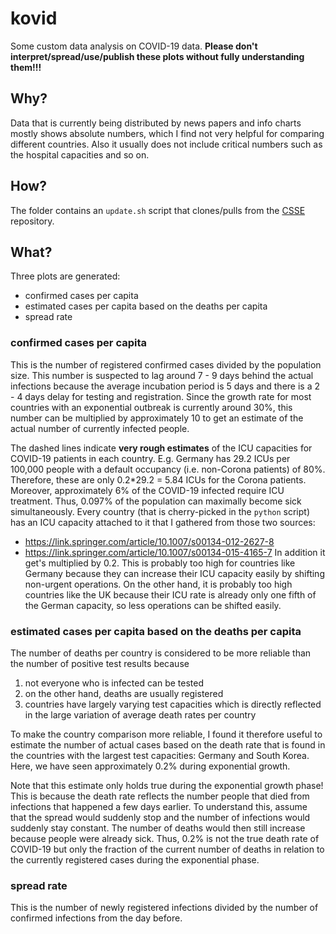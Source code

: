 # kovid

Some custom data analysis on COVID-19 data. **Please don't interpret/spread/use/publish these plots without fully understanding them!!!**

## Why?
Data that is currently being distributed by news papers and info charts mostly shows absolute numbers, which I find not very helpful for comparing different countries. Also it usually does not include critical numbers such as the hospital capacities and so on.

## How?
The folder contains an `update.sh` script that clones/pulls from the [CSSE](https://github.com/CSSEGISandData/COVID-19.git) repository.

## What?
Three plots are generated:
- confirmed cases per capita
- estimated cases per capita based on the deaths per capita
- spread rate

### confirmed cases per capita
This is the number of registered confirmed cases divided by the population size. This number is suspected to lag around 7 - 9 days behind the actual infections because the average incubation period is 5 days and there is a 2 - 4 days delay for testing and registration. Since the growth rate for most countries with an exponential outbreak is currently around 30%, this number can be multiplied by approximately 10 to get an estimate of the actual number of currently infected people.

The dashed lines indicate **very rough estimates** of the ICU capacities for COVID-19 patients in each country. E.g. Germany has 29.2 ICUs per 100,000 people with a default occupancy (i.e. non-Corona patients) of 80%. Therefore, these are only 0.2*29.2 = 5.84 ICUs for the Corona patients. Moreover, approximately 6% of the COVID-19 infected require ICU treatment. Thus, 0.097% of the population can maximally become sick simultaneously. Every country (that is cherry-picked in the `python` script) has an ICU capacity attached to it that I gathered from those two sources:
- https://link.springer.com/article/10.1007/s00134-012-2627-8
- https://link.springer.com/article/10.1007/s00134-015-4165-7
In addition it get's multiplied by 0.2. This is probably too high for countries like Germany because they can increase their ICU capacity easily by shifting non-urgent operations. On the other hand, it is probably too high countries like the UK because their ICU rate is already only one fifth of the German capacity, so less operations can be shifted easily.

### estimated cases per capita based on the deaths per capita
The number of deaths per country is considered to be more reliable than the number of positive test results because
1. not everyone who is infected can be tested
2. on the other hand, deaths are usually registered
3. countries have largely varying test capacities which is directly reflected in the large variation of average death rates per country

To make the country comparison more reliable, I found it therefore useful to estimate the number of actual cases based on the death rate that is found in the countries with the largest test capacities: Germany and South Korea. Here, we have seen approximately 0.2% during exponential growth.

Note that this estimate only holds true during the exponential growth phase! This is because the death rate reflects the number people that died from infections that happened a few days earlier. To understand this, assume that the spread would suddenly stop and the number of infections would suddenly stay constant. The number of deaths would then still increase because people were already sick. Thus, 0.2% is not the true death rate of COVID-19 but only the fraction of the current number of deaths in relation to the currently registered cases during the exponential phase.

### spread rate
This is the number of newly registered infections divided by the number of confirmed infections from the day before.

